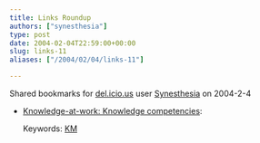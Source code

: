 ```yaml
---
title: Links Roundup
authors: ["synesthesia"]
type: post
date: 2004-02-04T22:59:00+00:00
slug: links-11 
aliases: ["/2004/02/04/links-11"]

---
```

Shared bookmarks for [del.icio.us][1] user  [Synesthesia][2] on 2004-2-4

  * [Knowledge-at-work: Knowledge competencies][3]:
   
    Keywords: [KM][4]

 [1]: https://del.icio.us/
 [2]: https://del.icio.us/synesthesia
 [3]: https://denham.typepad.com/km/2004/02/knowledge_compe.html "https://denham.typepad.com/km/2004/02/knowledge_compe.html"
 [4]: https://del.icio.us/synesthesia/KM